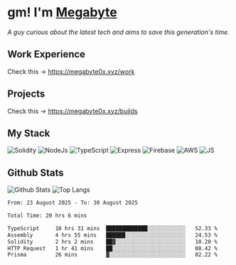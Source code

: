 # gm! I'm [Megabyte](https://megabyte0x.xyz/)

*A guy curious about the latest tech and aims to save this generation's time.*

## Work Experience

Check this -> https://megabyte0x.xyz/work

## Projects

Check this -> https://megabyte0x.xyz/builds

## My Stack

![Solidity](https://img.shields.io/badge/solidity-grey?style=for-the-badge&logo=solidity&logoColor=Green)
![NodeJs](https://img.shields.io/badge/NODE_JS-grey?style=for-the-badge&logo=nodedotjs&logoColor=Green)
![TypeScript](https://img.shields.io/badge/TS-grey?style=for-the-badge&logo=typescript&logoColor=Green)
![Express](https://img.shields.io/badge/EXPRESS-grey?style=for-the-badge&logo=EXPRESS&logoColor=Green)
![Firebase](https://img.shields.io/badge/EXPRESS-grey?style=for-the-badge&logo=EXPRESS&logoColor=Green)
![AWS](https://img.shields.io/badge/AWS-grey?style=for-the-badge&logo=amazonaws&logoColor=Yellow)
![JS](https://img.shields.io/badge/JS-grey?style=for-the-badge&logo=javascript&logoColor=Green)

## Github Stats

![Github Stats](https://github-readme-stats.vercel.app/api?username=megabyte0x&show_icons=true&theme=dark&hide_border=true&bg_color=0D1117) ![Top Langs](https://github-readme-stats.vercel.app/api/top-langs/?username=megabyte0x&layout=compact&theme=dark)

<!--START_SECTION:waka-->

```txt
From: 23 August 2025 - To: 30 August 2025

Total Time: 20 hrs 6 mins

TypeScript     10 hrs 31 mins  █████████████░░░░░░░░░░░░   52.33 %
Assembly       4 hrs 55 mins   ██████░░░░░░░░░░░░░░░░░░░   24.53 %
Solidity       2 hrs 2 mins    ██▓░░░░░░░░░░░░░░░░░░░░░░   10.20 %
HTTP Request   1 hr 41 mins    ██░░░░░░░░░░░░░░░░░░░░░░░   08.42 %
Prisma         26 mins         ▓░░░░░░░░░░░░░░░░░░░░░░░░   02.22 %
```

<!--END_SECTION:waka-->



